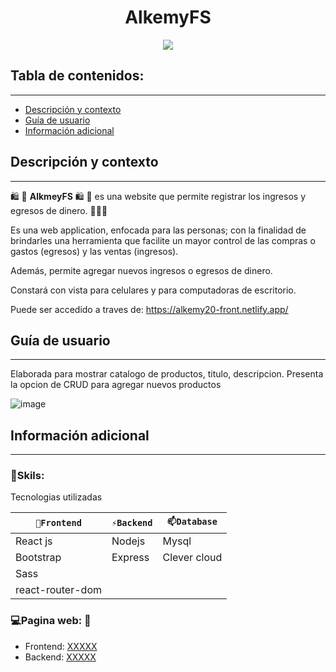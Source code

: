
<h1 align="center">AlkemyFS</h1>
<p align="center"><img src="https://user-images.githubusercontent.com/81504385/179873080-0e84d9d0-4712-4ff1-9473-5de3764f2b75.png"/></p> 


## Tabla de contenidos:
---

- [Descripción y contexto](#descripción-y-contexto)
- [Guía de usuario](#guía-de-usuario)
- [Información adicional](#información-adicional)


## Descripción y contexto
---

🛍 🛒 **AlkmeyFS** 🛍 🛒 es una website que permite registrar los ingresos y egresos de dinero. 🛒🛒🛒

Es una web application, enfocada para las personas; con la finalidad de brindarles una herramienta que facilite un mayor control de las compras o gastos (egresos) y las ventas (ingresos).

Además, permite agregar nuevos ingresos o egresos de dinero.

Constará con vista para celulares y para computadoras de escritorio.

Puede ser accedido a traves de: <a href="https://alkemy20-front.netlify.app/" target="_blank">https://alkemy20-front.netlify.app/</a>

## Guía de usuario
---
Elaborada para mostrar catalogo de productos, titulo, descripcion. Presenta la opcion de CRUD para agregar nuevos productos

![image](https://user-images.githubusercontent.com/81504385/179873181-85a48aec-2b44-4982-a2c9-d50f22659b03.png)


## Información adicional
---
### 🔭Skils:
Tecnologias utilizadas

| `🔭Frontend` | `⚡Backend` | `📫Database` |
| ------ | ------ | ------ | 
| React js | Nodejs | Mysql |
| Bootstrap | Express | Clever cloud |
| Sass |  |  |
| react-router-dom |  |  |


### 💻Pagina web: 📱
<ul>
<li> Frontend: <a href="https://real-front.netlify.app/" target="_blank">XXXXX</a> </li>
<li> Backend: <a href="https://real-back.vercel.app/api/products" target="_blank">XXXXX</a> </li>
</ul>
